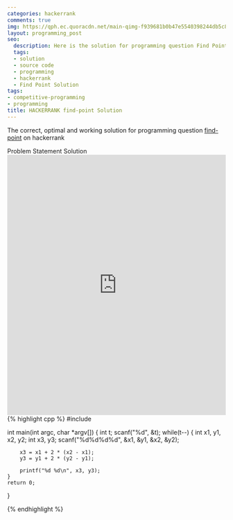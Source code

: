 ```yaml
---
categories: hackerrank
comments: true
img: https://qph.ec.quoracdn.net/main-qimg-f939681b0b47e5540398244db5c8966f?convert_to_webp=true
layout: programming_post
seo:
  description: Here is the solution for programming question Find Point on hackerrank
  tags:
  - solution
  - source code
  - programming
  - hackerrank
  - Find Point Solution
tags:
- competitive-programming
- programming
title: HACKERRANK find-point Solution
---
```

The correct, optimal and working solution for programming question [find-point](https://www.hackerrank.com/challenges/find-point) on hackerrank

<div class="ui secondary pointing large menu">
  <a class="grey item" data-tab="problem-statement">
    Problem Statement
  </a>
  <a class="active item grey" data-tab="solution">
    Solution
  </a>
</div>
<div class="ui bottom attached tab" data-tab="problem-statement">
    <iframe src="https://www.hackerrank.com/challenges/find-point" width="100%" height="600px" style="overflow: scroll; border: none;"></iframe>
</div>
<div class="ui bottom attached active tab" data-tab="solution">
{% highlight cpp %}
#include <cstdio>

int main(int argc, char *argv[]) {
	int t;
	scanf("%d", &t);
	while(t--) {
		int x1, y1, x2, y2;
		int x3, y3;
		scanf("%d%d%d%d", &x1, &y1, &x2, &y2);

		x3 = x1 + 2 * (x2 - x1);
		y3 = y1 + 2 * (y2 - y1);

		printf("%d %d\n", x3, y3);
	}
	return 0;
}

{% endhighlight %}
</div>
